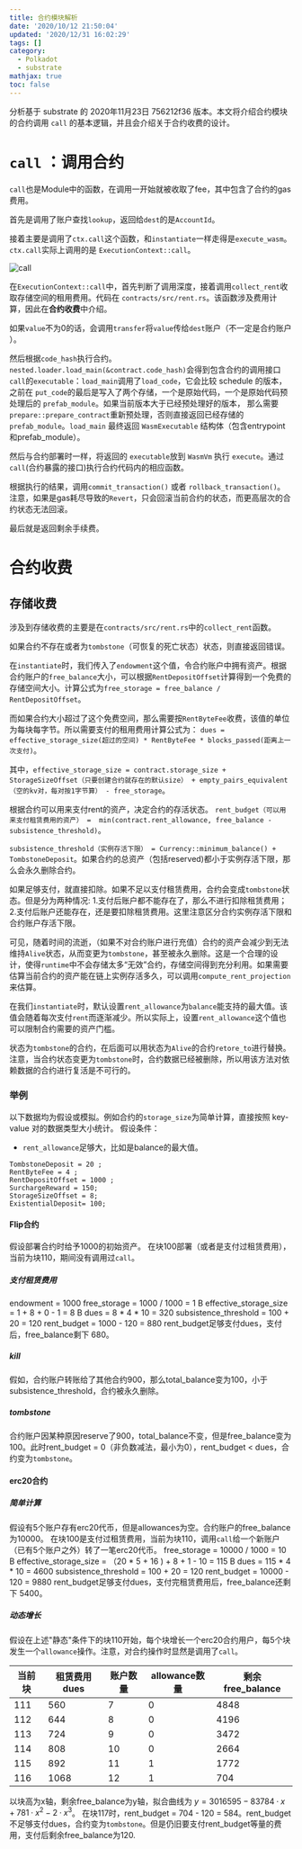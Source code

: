 ```yaml
---
title: 合约模块解析
date: '2020/10/12 21:50:04'
updated: '2020/12/31 16:02:29'
tags: []
category:
  - Polkadot
  - substrate
mathjax: true
toc: false
---
```

分析基于 substrate 的 2020年11月23日 756212f36 版本。本文将介绍合约模块的合约调用 `call` 的基本逻辑，并且会介绍关于合约收费的设计。
<!--more-->

# `call` ：调用合约
`call`也是Module<T>中的函数，在调用一开始就被收取了fee，其中包含了合约的gas费用。

首先是调用了账户查找`lookup`，返回给`dest`的是`AccountId`。

接着主要是调用了`ctx.call`这个函数，和`instantiate`一样走得是`execute_wasm`。`ctx.call`实际上调用的是 `ExecutionContext::call`。

![call](https://cdn.jsdelivr.net/gh/JNhua/blog_images@master/img/20201124161206.png)

在`ExecutionContext::call`中，首先判断了调用深度，接着调用`collect_rent`收取存储空间的租用费用。代码在 `contracts/src/rent.rs`。该函数涉及费用计算，因此在**合约收费**中介绍。

如果`value`不为0的话，会调用`transfer`将`value`传给`dest`账户（不一定是合约账户 ）。

然后根据`code_hash`执行合约。`nested.loader.load_main(&contract.code_hash)`会得到包含合约的调用接口`call`的`executable`：`load_main`调用了`load_code`，它会比较 schedule 的版本，之前在 `put_code`的最后是写入了两个存储，一个是原始代码，一个是原始代码预处理后的 `prefab_module`。如果当前版本大于已经预处理好的版本， 那么需要`prepare::prepare_contract`重新预处理，否则直接返回已经存储的 `prefab_module`。`load_main` 最终返回 `WasmExecutable` 结构体（包含entrypoint和prefab_module）。 

然后与合约部署时一样，将返回的 `executable`放到 `WasmVm` 执行 `execute`。通过`call`(合约暴露的接口)执行合约代码内的相应函数。

根据执行的结果，调用`commit_transaction()` 或者 `rollback_transaction()`。注意，如果是gas耗尽导致的`Revert`，只会回滚当前合约的状态，而更高层次的合约状态无法回滚。

最后就是返回剩余手续费。

# 合约收费
## 存储收费

涉及到存储收费的主要是在`contracts/src/rent.rs`中的`collect_rent`函数。

如果合约不存在或者为`tombstone`（可恢复的死亡状态）状态，则直接返回错误。

在`instantiate`时，我们传入了`endowment`这个值，令合约账户中拥有资产。根据合约账户的`free_balance`大小，可以根据`RentDepositOffset`计算得到一个免费的存储空间大小。计算公式为`free_storage = free_balance / RentDepositOffset`。

而如果合约大小超过了这个免费空间，那么需要按`RentByteFee`收费，该值的单位为每块每字节。所以需要支付的租用费用计算公式为：
`dues = effective_storage_size(超过的空间) * RentByteFee * blocks_passed(距离上一次支付)`。

其中，`effective_storage_size = contract.storage_size + StorageSizeOffset（只要创建合约就存在的默认size） + empty_pairs_equivalent（空的kv对，每对按1字节算） - free_storage`。

根据合约可以用来支付rent的资产，决定合约的存活状态。
`rent_budget（可以用来支付租赁费用的资产） =  min(contract.rent_allowance, free_balance - subsistence_threshold)`。

`subsistence_threshold（实例存活下限） = Currency::minimum_balance() + TombstoneDeposit`。如果合约的总资产（包括reserved)都小于实例存活下限，那么会永久删除合约。

如果足够支付，就直接扣除。如果不足以支付租赁费用，合约会变成`tombstone`状态。但是分为两种情况: 1.支付后账户都不能存在了，那么不进行扣除租赁费用；2.支付后账户还能存在，还是要扣除租赁费用。这里注意区分合约实例存活下限和合约账户存活下限。

可见，随着时间的流逝，（如果不对合约账户进行充值）合约的资产会减少到无法维持`Alive`状态，从而变更为`tombstone`，甚至被永久删除。这是一个合理的设计，使得`runtime`中不会存储太多“无效”合约，存储空间得到充分利用。如果需要估算当前合约的资产能在链上实例存活多久，可以调用`compute_rent_projection`来估算。

在我们`instantiate`时，默认设置`rent_allowance`为`balance`能支持的最大值。该值会随着每次支付`rent`而逐渐减少。所以实际上，设置`rent_allowance`这个值也可以限制合约需要的资产门槛。

状态为`tombstone`的合约，在后面可以用状态为`Alive`的合约`retore_to`进行替换。注意，当合约状态变更为`tombstone`时，合约数据已经被删除，所以用该方法对依赖数据的合约进行复活是不可行的。

### 举例
以下数据均为假设或模拟。例如合约的`storage_size`为简单计算，直接按照 key-value 对的数据类型大小统计。
假设条件：
* `rent_allowance`足够大，比如是balance的最大值。
```
TombstoneDeposit = 20 ;
RentByteFee = 4 ;
RentDepositOffset = 1000 ;
SurchargeReward = 150;
StorageSizeOffset = 8;
ExistentialDeposit= 100;
```
#### Flip合约
假设部署合约时给予1000的初始资产。
在块100部署（或者是支付过租赁费用），当前为块110，期间没有调用过`call`。
##### 支付租赁费用
endowment = 1000
free_storage = 1000 / 1000 = 1 B
effective_storage_size = 1 + 8 + 0 - 1 = 8 B
dues = 8 \* 4 \* 10 = 320
subsistence_threshold = 100 + 20 = 120
rent_budget = 1000 - 120 = 880
rent_budget足够支付dues，支付后，free_balance剩下 680。
##### kill
假如，合约账户转账给了其他合约900，那么total_balance变为100，小于 subsistence_threshold，合约被永久删除。
##### tombstone
合约账户因某种原因reserve了900，total_balance不变，但是free_balance变为100。此时rent_budget = 0（非负数减法，最小为0），rent_budget < dues，合约变为`tombstone`。

#### erc20合约
##### 简单计算
假设有5个账户存有erc20代币，但是allowances为空。合约账户的free_balance为10000。
在块100是支付过租赁费用，当前为块110，调用`call`给一个新账户（已有5个账户之外）转了一笔erc20代币。
free_storage = 10000 / 1000 = 10 B
effective_storage_size = （20 \* 5 + 16 ) + 8 + 1 - 10 = 115 B
dues = 115 \* 4 \* 10 = 4600
subsistence_threshold = 100 + 20 = 120
rent_budget = 10000 - 120 = 9880
rent_budget足够支付dues，支付完租赁费用后，free_balance还剩下 5400。
##### 动态增长
假设在上述"静态"条件下的块110开始，每个块增长一个erc20合约用户，每5个块发生一个`allowance`操作。注意，对合约操作时显然是调用了`call`。

| 当前块 | 租赁费用dues | 账户数量 | allowance数量 | 剩余free_balance |
| --- | --- | --- | --- | --- |
| 111 | 560 | 7 | 0 | 4848 |
| 112 | 644 | 8 | 0 | 4196 |
| 113 | 724 | 9 | 0 | 3472 |
| 114 | 808 | 10 |0  | 2664 |
| 115 | 892 | 11 | 1 | 1772 |
| 116 | 1068 | 12 | 1 | 704 |
以块高为x轴，剩余free_balance为y轴，拟合曲线为 $y=3016595 -83784·x+781·x^2-2·x^3$。
在块117时，rent_budget = 704 - 120 = 584。rent_budget不足够支付dues，合约变为`tombstone`。但是仍旧要支付rent_budget等量的费用，支付后剩余free_balance为120.
